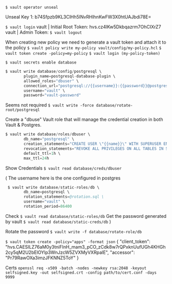 `$ vault operator unseal`

Unseal Key 1: b74Sfpzb9KL3ClHh5lNvRHlhnKwFW3X0htUAJbdi78E=

`$ vault login`
vault | Initial Root Token: hvs.cz4lKw5Dkbqazrm7OhCIXrZ7
vault | Admin Token:
`$ vault logout`

When creating new policy we need to generate a vault token and attach it to the policy
`$ vault policy write my-policy vault/config/my-policy.hcl`
`$ vault token create -policy=my-policy`
`$ vault login (my-policy-token)`

`$ vault secrets enable database`

```s
$ vault write database/config/postgresql \
        plugin_name=postgresql-database-plugin \
        allowed_roles="dbuser" \
        connection_url="postgresql://{{username}}:{{password}}@postgres/handouceur" \
        username="vault" \
        password="vault-password"
```

Seems not required
`$ vault write -force database/rotate-root/postgresql`

Create a "dbuse" Vault role that will manage the credential creation in both Vault & Postgres.

```s
$ vault write database/roles/dbuser \
        db_name="postgresql" \
        creation_statements="CREATE USER \"{{name}}\" WITH SUPERUSER ENCRYPTED PASSWORD '{{password}}' VALID UNTIL '{{expiration}}'; GRANT ALL PRIVILEGES ON ALL TABLES IN SCHEMA public TO \"{{name}}\";" \
        revocation_statements="REVOKE ALL PRIVILEGES ON ALL TABLES IN SCHEMA public FROM \"{{name}}\"; DROP OWNED BY \"{{name}}\"; DROP ROLE \"{{name}}\";" \
        default_ttl=1h \
        max_ttl=24h
```

Show Credentials
`$ vault read database/creds/dbuser`

(
The username here is the one configured in postgres

```s
 $ vault write database/static-roles/db \
        db_name=postgresql \
        rotation_statements=@rotation.sql \
        username="vault" \
        rotation_period=86400
```

Check
`$ vault read database/static-roles/db`
Get the password generated by vault
`$ vault read database/static-creds/db`
)

Rotate the password
`$ vault write -f database/rotate-role/db`

`$ vault token create -policy="apps" -format json`
{
"client_token": "hvs.CAESILZ76aM0y3tniFInH_mam3_pCO_zCdk8w7rQPxknUufUGh4KHGh2cy5qM2U2bElOYlp3WnJzcW5ZVXMyVXRpalE",
"accessor": "Pr79RawOXa3imzJFKNNZ5ToY"
}

Certs
`openssl req -x509 -batch -nodes -newkey rsa:2048 -keyout selfsigned.key -out selfsigned.crt -config path/to/cert.conf -days 9999`
